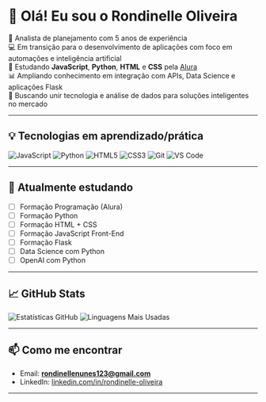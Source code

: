 # 👋 Olá! Eu sou o Rondinelle Oliveira

🎯 Analista de planejamento com 5 anos de experiência  
💻 Em transição para o desenvolvimento de aplicações com foco em automações e inteligência artificial  
🚀 Estudando **JavaScript**, **Python**, **HTML** e **CSS** pela [Alura](https://www.alura.com.br)  
📊 Ampliando conhecimento em integração com APIs, Data Science e aplicações Flask  
🔎 Buscando unir tecnologia e análise de dados para soluções inteligentes no mercado

---

## 💡 Tecnologias em aprendizado/prática

![JavaScript](https://img.shields.io/badge/-JavaScript-F7DF1E?style=for-the-badge&logo=javascript&logoColor=black)
![Python](https://img.shields.io/badge/-Python-3776AB?style=for-the-badge&logo=python&logoColor=white)
![HTML5](https://img.shields.io/badge/-HTML5-E34F26?style=for-the-badge&logo=html5&logoColor=white)
![CSS3](https://img.shields.io/badge/-CSS3-1572B6?style=for-the-badge&logo=css3)
![Git](https://img.shields.io/badge/-Git-F05032?style=for-the-badge&logo=git&logoColor=white)
![VS Code](https://img.shields.io/badge/-VS%20Code-007ACC?style=for-the-badge&logo=visual-studio-code&logoColor=white)

---

## 📘 Atualmente estudando

- [ ] Formação Programação (Alura)
- [ ] Formação Python
- [ ] Formação HTML + CSS
- [ ] Formação JavaScript Front-End
- [ ] Formação Flask
- [ ] Data Science com Python
- [ ] OpenAI com Python

---

## 📈 GitHub Stats

![Estatísticas GitHub](https://github-readme-stats.vercel.app/api?username=rondinelleoliveira&show_icons=true&theme=tokyonight)
![Linguagens Mais Usadas](https://github-readme-stats.vercel.app/api/top-langs/?username=rondinelleoliveira&layout=compact&theme=tokyonight)

---

## 📫 Como me encontrar

- Email: **rondinellenunes123@gmail.com**  
- LinkedIn: [linkedin.com/in/rondinelle-oliveira](https://www.linkedin.com/in/rondinelle-oliveira-7b711519a/)

---
